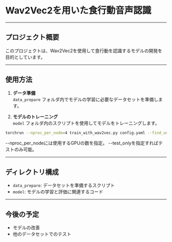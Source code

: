 # Wav2Vec2を用いた食行動音声認識

---

## プロジェクト概要
このプロジェクトは、Wav2Vec2を使用して食行動を認識するモデルの開発を目的としています。

---

## 使用方法

1. **データ準備**  
   `data_prepare` フォルダ内でモデルの学習に必要なデータセットを準備します。

2. **モデルのトレーニング**  
   `model` フォルダ内のスクリプトを使用してモデルをトレーニングします。

```bash
torchrun --nproc_per_node=4 train_with_wav2vec.py config.yaml --find_unused_parameters 
```
--nproc_per_nodeには使用するGPUの数を指定。 --test_onlyを指定すればテストのみ可能。


---

## ディレクトリ構成

- `data_prepare`: データセットを準備するスクリプト
- `model`: モデルの学習と評価に関連するコード

---

## 今後の予定
- モデルの改善
- 他のデータセットでのテスト
